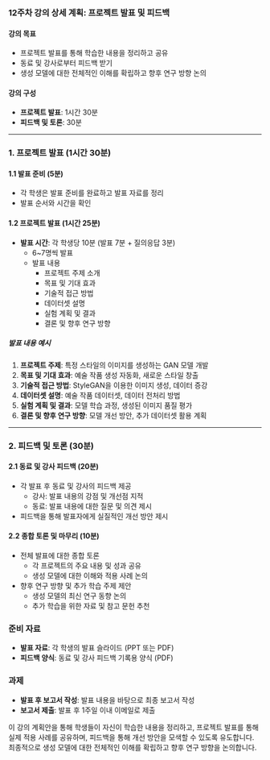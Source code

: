 ### 12주차 강의 상세 계획: 프로젝트 발표 및 피드백

#### 강의 목표
- 프로젝트 발표를 통해 학습한 내용을 정리하고 공유
- 동료 및 강사로부터 피드백 받기
- 생성 모델에 대한 전체적인 이해를 확립하고 향후 연구 방향 논의

#### 강의 구성
- **프로젝트 발표**: 1시간 30분
- **피드백 및 토론**: 30분

---

### 1. 프로젝트 발표 (1시간 30분)

#### 1.1 발표 준비 (5분)
- 각 학생은 발표 준비를 완료하고 발표 자료를 정리
- 발표 순서와 시간을 확인

#### 1.2 프로젝트 발표 (1시간 25분)
- **발표 시간**: 각 학생당 10분 (발표 7분 + 질의응답 3분)
  - 6~7명씩 발표
  - 발표 내용
    - 프로젝트 주제 소개
    - 목표 및 기대 효과
    - 기술적 접근 방법
    - 데이터셋 설명
    - 실험 계획 및 결과
    - 결론 및 향후 연구 방향

##### 발표 내용 예시
1. **프로젝트 주제**: 특정 스타일의 이미지를 생성하는 GAN 모델 개발
2. **목표 및 기대 효과**: 예술 작품 생성 자동화, 새로운 스타일 창출
3. **기술적 접근 방법**: StyleGAN을 이용한 이미지 생성, 데이터 증강
4. **데이터셋 설명**: 예술 작품 데이터셋, 데이터 전처리 방법
5. **실험 계획 및 결과**: 모델 학습 과정, 생성된 이미지 품질 평가
6. **결론 및 향후 연구 방향**: 모델 개선 방안, 추가 데이터셋 활용 계획

---

### 2. 피드백 및 토론 (30분)

#### 2.1 동료 및 강사 피드백 (20분)
- 각 발표 후 동료 및 강사의 피드백 제공
  - 강사: 발표 내용의 강점 및 개선점 지적
  - 동료: 발표 내용에 대한 질문 및 의견 제시
- 피드백을 통해 발표자에게 실질적인 개선 방안 제시

#### 2.2 종합 토론 및 마무리 (10분)
- 전체 발표에 대한 종합 토론
  - 각 프로젝트의 주요 내용 및 성과 공유
  - 생성 모델에 대한 이해와 적용 사례 논의
- 향후 연구 방향 및 추가 학습 주제 제안
  - 생성 모델의 최신 연구 동향 논의
  - 추가 학습을 위한 자료 및 참고 문헌 추천

### 준비 자료
- **발표 자료**: 각 학생의 발표 슬라이드 (PPT 또는 PDF)
- **피드백 양식**: 동료 및 강사 피드백 기록용 양식 (PDF)

### 과제
- **발표 후 보고서 작성**: 발표 내용을 바탕으로 최종 보고서 작성
- **보고서 제출**: 발표 후 1주일 이내 이메일로 제출

이 강의 계획안을 통해 학생들이 자신이 학습한 내용을 정리하고, 프로젝트 발표를 통해 실제 적용 사례를 공유하며, 피드백을 통해 개선 방안을 모색할 수 있도록 유도합니다. 최종적으로 생성 모델에 대한 전체적인 이해를 확립하고 향후 연구 방향을 논의합니다.